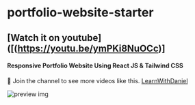 # portfolio-website-starter

## [Watch it on youtube]([(https://youtu.be/ymPKi8NuOCc)]

#### Responsive Portfolio Website Using React JS & Tailwind CSS


💙 Join the channel to see more videos like this. [LearnWithDaniel](https://www.youtube.com/@learnwithdanial417)

![preview img](/preview.png)
